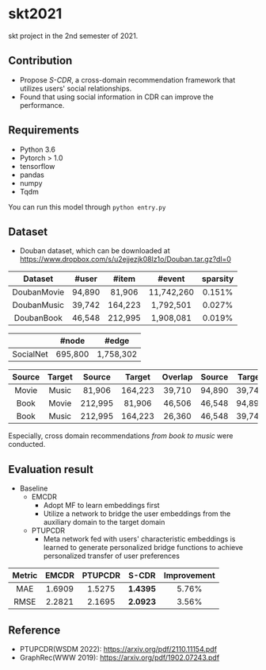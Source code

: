 # skt2021
skt project in the 2nd semester of 2021.

## Contribution
- Propose *S-CDR*, a cross-domain recommendation framework that utilizes users' social relationships.
- Found that using social information in CDR can improve the performance.

## Requirements
- Python 3.6
- Pytorch > 1.0
- tensorflow
- pandas
- numpy
- Tqdm

You can run this model through ``` python entry.py ```

## Dataset
- Douban dataset, which can be downloaded at https://www.dropbox.com/s/u2ejjezjk08lz1o/Douban.tar.gz?dl=0

|Dataset|#user|#item|#event|sparsity|
|:----------:|:-----:|:------:|:--------:|:------:|
|DoubanMovie|94,890|81,906|11,742,260|0.151%|
|DoubanMusic|39,742|164,223|1,792,501|0.027%|
|DoubanBook|46,548|212,995|1,908,081|0.019%|


|	|#node|#edge|
|:---------:|:------:|:-------:|
|SocialNet|695,800|1,758,302|

|Source|Target|Source|Target|Overlap|Source|Target|Source|Target|
|:-----:|:-----:|:------:|:------:|:------:|:------:|:------:|:----------:|----------:|
|Movie|Music|81,906|164,223|39,710|94,890|39,742|11,742,260|1,792,501|
|Book|Movie|212,995|81,906|46,506|46,548|94,890|1,908,081|11,742,260|
|Book|Music|212,995|164,223|26,360|46,548|39,742|1,908,081|1,792,501|

Especially, cross domain recommendations _from book to music_ were conducted.

## Evaluation result
- Baseline
  - EMCDR
    - Adopt MF to learn embeddings first
    - Utilize a network to bridge the user embeddings from the auxiliary domain to the target domain
  - PTUPCDR
    - Meta network fed with users' characteristic embeddings is learned to generate personalized bridge functions to achieve personalized transfer of user preferences



|Metric|EMCDR|PTUPCDR|S-CDR|Improvement|
|:----------:|:-----:|:------:|:--------:|:-----:|
|MAE|1.6909|1.5275|**1.4395**|5.76%|
|RMSE|2.2821|2.1695|**2.0923**|3.56%|

## Reference
- PTUPCDR(WSDM 2022): https://arxiv.org/pdf/2110.11154.pdf
- GraphRec(WWW 2019): https://arxiv.org/pdf/1902.07243.pdf
